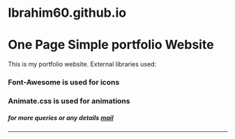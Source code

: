 # Ibrahim60.github.io
# One Page Simple portfolio Website 

This is my portfolio website.
External libraries used:
### Font-Awesome is used for icons
### Animate.css is used for animations

<h5>for more queries or any details <a href="mailto:ibrahim.cs2017@gmail.com">mail</a></h5><hr>
